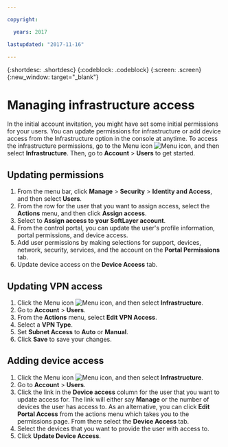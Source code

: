 ```yaml
---

copyright:

  years: 2017

lastupdated: "2017-11-16"

---
```


{:shortdesc: .shortdesc}
{:codeblock: .codeblock}
{:screen: .screen}
{:new_window: target="_blank"}

# Managing infrastructure access

In the initial account invitation, you might have set some initial permissions for your users. You can update permissions for infrastructure or add device access from the Infrastructure option in the console at anytime. To access the infrastructure permissions, go to the Menu icon ![Menu icon](../icons/icon_hamburger.svg), and then select **Infrastructure**. Then, go to **Account** &gt; **Users** to get started.

## Updating permissions

1. From the menu bar, click **Manage** &gt; **Security** &gt; **Identity and Access**, and then select **Users**.
2. From the row for the user that you want to assign access, select the **Actions** menu, and then click **Assign access**.
3. Select to **Assign access to your SoftLayer account**.
4. From the control portal, you can update the user's profile information, portal permissions, and device access.
5. Add user permissions by making selections for support, devices, network, security, services, and the account on the **Portal Permissions** tab.
6. Update device access on the **Device Access** tab.

## Updating VPN access

1. Click the Menu icon ![Menu icon](../icons/icon_hamburger.svg), and then select **Infrastructure**.
2. Go to **Account** &gt; **Users**.
3. From the **Actions** menu, select **Edit VPN Access**.
4. Select a **VPN Type**.
5. Set **Subnet Access** to **Auto** or **Manual**.
6. Click **Save** to save your changes.

## Adding device access

1. Click the Menu icon ![Menu icon](../icons/icon_hamburger.svg), and then select **Infrastructure**.
2. Go to **Account** &gt; **Users**.
3. Click the link in the **Device access** column for the user that you want to update access for. The link will either say **Manage** or the number of devices the user has access to. As an alternative, you can click **Edit Portal Access** from the actions menu which takes you to the permissions page. From there select the **Device Access** tab. 
4. Select the devices that you want to provide the user with access to.
5. Click **Update Device Access**.





